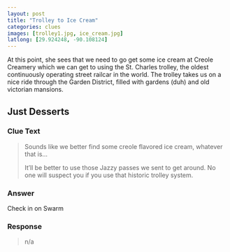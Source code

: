 ```yaml
---
layout: post
title: "Trolley to Ice Cream"
categories: clues
images: [trolley1.jpg, ice_cream.jpg]
latlong: [29.924248, -90.108124]
---
```


At this point, she sees that we need to go get some ice cream at Creole Creamery which we can get to using the St. Charles trolley, the oldest continuously operating street railcar in the world. The trolley takes us on a nice ride through the Garden District, filled with gardens (duh) and old victorian mansions.

<!--excerpt-->

## Just Desserts

### Clue Text
><p>Sounds like we better find some creole flavored ice cream, whatever that is…</p><p>It’ll be better to use those Jazzy passes we sent to get around. No one will suspect you if you use that historic trolley system.</p>

### Answer
Check in on Swarm

### Response
>n/a

